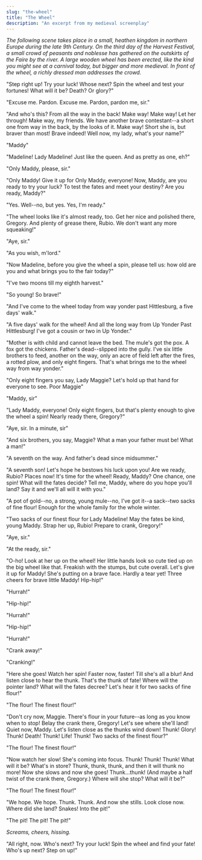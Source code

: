 ```yaml
---
slug: "the-wheel"
title: "The Wheel"
description: "An excerpt from my medieval screenplay"
---
```


_The following scene takes place in a small, heathen kingdom in northern
Europe during the late 9th Century. On the third day of the Harvest Festival,
a small crowd of peasants and noblesse has gathered on the outskirts of the
Faire by the river. A large wooden wheel has been erected, like the kind you might
see at a carnival today, but bigger and more medieval. In front of the wheel,
a richly dressed man addresses the crowd._

"Step right up! Try your luck! Whose next? Spin the wheel and test
your fortunes! What will it be? Death? Or glory?"

"Excuse me. Pardon. Excuse me. Pardon, pardon me, sir."

"And who's this? From all the way in the back! Make way! Make way!
Let her through! Make way, my friends. We have another brave
contestant--a short one from way in the back, by the looks of it. Make way!
Short she is, but braver than most! Brave indeed! Well now, my lady, what's your name?"

"Maddy"

"Madeline! Lady Madeline! Just like the queen. And as pretty as one, eh?"

"Only Maddy, please, sir."

"Only Maddy! Give it up for Only Maddy, everyone! Now, Maddy, are you ready to try
your luck? To test the fates and meet your destiny? Are you ready, Maddy?"

"Yes. Well--no, but yes. Yes, I'm ready."

"The wheel looks like it's almost ready, too.
Get her nice and polished there, Gregory. And plenty of grease there, Rubio.
We don't want any more squeaking!"

"Aye, sir."

"As you wish, m'lord."

"Now Madeline, before you give the wheel a spin, please tell us: how old are you
and what brings you to the fair today?"

"I've two moons till my eighth harvest."

"So young! So brave!"

"And I've come to the wheel today from way yonder past Hittlesburg, a five days' walk."

"A five days' walk for the wheel! And all the long way from Up Yonder Past Hittlesburg!
I've got a cousin or two in Up Yonder."

"Mother is with child and cannot leave the bed. The mule's got the pox.
A fox got the chickens. Father's dead--slipped into the gully.
I've six little brothers to feed, another on the way, only an acre of field
left after the fires, a rotted plow, and only eight fingers.
That's what brings me to the wheel way from way yonder."

"Only eight fingers you say, Lady Maggie? Let's hold up that hand for everyone to
see. Poor Maggie"

"Maddy, sir"

"Lady Maddy, everyone! Only eight fingers, but that's plenty enough to give
the wheel a spin! Nearly ready there, Gregory?"

"Aye, sir. In a minute, sir"

"And six brothers, you say, Maggie? What a man your father must be! What a man!"

"A seventh on the way. And father's dead since midsummer."

"A seventh son! Let's hope he bestows his luck upon you! Are we ready, Rubio?
Places now! It's time for the wheel! Ready, Maddy? One chance, one spin!
What will the fates decide? Tell me, Maddy, where do you hope you'll land?
Say it and we'll all will it with you."

"A pot of gold--no, a strong, young mule--no, I've got it--a sack--two
sacks of fine flour! Enough for the whole family for the whole winter.

"Two sacks of our finest flour for Lady Madeline! May the fates be kind, young Maddy.
Strap her up, Rubio! Prepare to crank, Gregory!"

"Aye, sir."

"At the ready, sir."

"O-ho! Look at her up on the wheel! Her little hands look so cute tied up on the
big wheel like that. Freakish with the stumps, but cute overall.
Let's give it up for Maddy! She's putting on a brave face.
Hardly a tear yet! Three cheers for brave little Maddy! Hip-hip!"

"Hurrah!"

"Hip-hip!"

"Hurrah!"

"Hip-hip!"

"Hurrah!"

"Crank away!"

"Cranking!"

"Here she goes! Watch her spin! Faster now, faster! Till she's all a blur!
And listen close to hear the thunk. That's the thunk of fate!
Where will the pointer land? What will the fates decree? Let's hear it
for two sacks of fine flour!"

"The flour! The finest flour!"

"Don't cry now, Maggie. There's flour in your future--as long as you
know when to stop! Belay the crank there, Gregory! Let's see where she'll land!
Quiet now, Maddy. Let's listen close as the thunks wind down!
Thunk! Glory! Thunk! Death! Thunk! Life! Thunk! Two sacks of the finest flour?"

"The flour! The finest flour!"

"Now watch her slow! She's coming into focus. Thunk! Thunk! Thunk!
What will it be? What's in store? Thunk, thunk, thunk, and then it will thunk no more!
Now she slows and now she goes! Thunk...thunk! (And maybe a half twist of the crank
there, Gregory.) Where will she stop? What will it be?"

"The flour! The finest flour!"

"We hope. We hope. Thunk. Thunk. And now she stills.
Look close now. Where did she land? Snakes! Into the pit!"

"The pit! The pit! The pit!"

_Screams, cheers, hissing._

"All right, now. Who's next? Try your luck! Spin the wheel and find your fate!
Who's up next? Step on up!"
